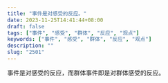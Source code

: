 ```yaml
---
title: "事件是对感受的反应。"
date: 2023-11-25T14:41:44+08:00
draft: false
tags: ["事件", "感受", "群体", "反应", "观点"]
keywords: ["事件", "感受", "群体", "反应", "观点"]
description: ""
slug: "2501"
---
```


事件是对感受的反应，而群体事件即是对群体感受的反应。